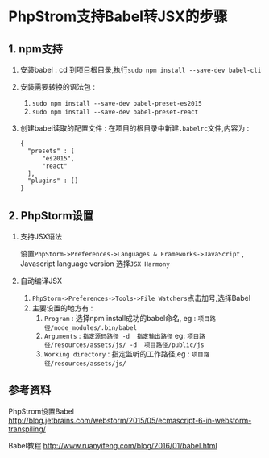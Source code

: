 # PhpStrom支持Babel转JSX的步骤

## 1. npm支持

1. 安装babel : cd 到项目根目录,执行`sudo npm install --save-dev babel-cli`
2. 安装需要转换的语法包 : 
    1. `sudo npm install --save-dev babel-preset-es2015`
    2. `sudo npm install --save-dev babel-preset-react`
3. 创建babel读取的配置文件 : 在项目的根目录中新建`.babelrc`文件,内容为 : 

      ```xml
      {
        "presets" : [
            "es2015",
            "react"
        ],
        "plugins" : []
      }
      ```


## 2. PhpStorm设置

1. 支持JSX语法
    
    设置`PhpStorm->Preferences->Languages & Frameworks->JavaScript` , Javascript language version 选择`JSX Harmony`
    
2. 自动编译JSX    

    1. `PhpStorm->Preferences->Tools->File Watchers`点击加号,选择Babel
    2. 主要设置的地方有 : 
        1. `Program` : 选择npm install成功的babel命名, eg : `项目路径/node_modules/.bin/babel`
        2. `Arguments` : `指定源码路径 -d  指定输出路径` eg: `项目路径/resources/assets/js/ -d  项目路径/public/js`
        3. `Working directory` : 指定监听的工作路径,eg : `项目路径/resources/assets/js/`
    



## 参考资料

PhpStrom设置Babel <http://blog.jetbrains.com/webstorm/2015/05/ecmascript-6-in-webstorm-transpiling/>

Babel教程 <http://www.ruanyifeng.com/blog/2016/01/babel.html>